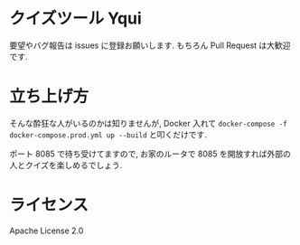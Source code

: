 # クイズツール Yqui

要望やバグ報告は issues に登録お願いします. もちろん Pull Request は大歓迎です.

# 立ち上げ方

そんな酔狂な人がいるのかは知りませんが, Docker 入れて `docker-compose -f docker-compose.prod.yml up --build` と叩くだけです.

ポート 8085 で待ち受けてますので, お家のルータで 8085 を開放すれば外部の人とクイズを楽しめるでしょう.

# ライセンス

Apache License 2.0
